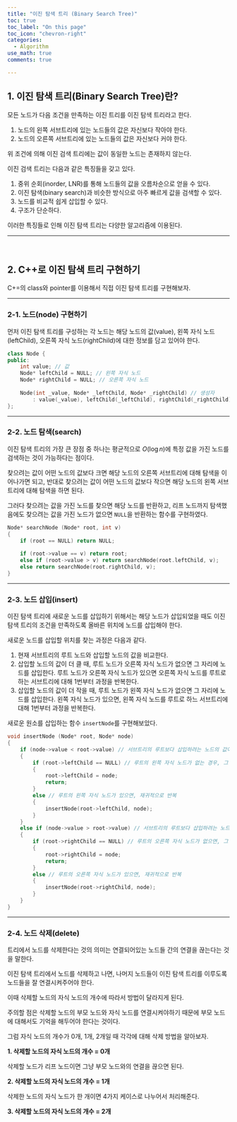 ```yaml
---
title: "이진 탐색 트리 (Binary Search Tree)"
toc: true
toc_label: "On this page"
toc_icon: "chevron-right"
categories:    
  - Algorithm
use_math: true
comments: true

---
```


## 1. 이진 탐색 트리(Binary Search Tree)란?

모든 노드가 다음 조건을 만족하는 이진 트리를 이진 탐색 트리라고 한다.

1. 노드의 왼쪽 서브트리에 있는 노드들의 값은 자신보다 작아야 한다.
2. 노드의 오른쪽 서브트리에 있는 노드들의 값은 자신보다 커야 한다.

위 조건에 의해 이진 검색 트리에는 값이 동일한 노드는 존재하지 않는다.

이진 검색 트리는 다음과 같은 특징들을 갖고 있다.

1. 중위 순회(inorder, LNR)를 통해 노드들의 값을 오름차순으로 얻을 수 있다.
2. 이진 탐색(binary search)과 비슷한 방식으로 아주 빠르게 값을 검색할 수 있다.
3. 노드를 비교적 쉽게 삽입할 수 있다.
4. 구조가 단순하다.

이러한 특징들로 인해 이진 탐색 트리는 다양한 알고리즘에 이용된다.

---

<br/>

## 2. C++로 이진 탐색 트리 구현하기

C+=의 class와 pointer를 이용해서 직접 이진 탐색 트리를 구현해보자.

---

### 2-1. 노드(node) 구현하기

먼저 이진 탐색 트리를 구성하는 각 노드는 해당 노드의 값(value), 왼쪽 자식 노드(leftChild), 오른쪽 자식 노드(rightChild)에 대한 정보를 담고 있어야 한다.

```cpp
class Node {
public:
    int value; // 값
    Node* leftChild = NULL; // 왼쪽 자식 노드
    Node* rightChild = NULL; // 오른쪽 자식 노드
    
    Node(int _value, Node* _leftChild, Node* _rightChild) // 생성자
        : value(_value), leftChild(_leftChild), rightChild(_rightChild) { }
};
```

---

### 2-2. 노드 탐색(search)

이진 탐색 트리의 가장 큰 장점 중 하나는 평균적으로 $O(\log n)$에 특정 값을 가진 노드를 검색하는 것이 가능하다는 점이다.

찾으려는 값이 어떤 노드의 값보다 크면 해당 노드의 오른쪽 서브트리에 대해 탐색을 이어나가면 되고, 반대로 찾으려는 값이 어떤 노드의 값보다 작으면 해당 노드의 왼쪽 서브트리에 대해 탐색을 하면 된다.

그러다 찾으려는 값을 가진 노드를 찾으면 해당 노드를 반환하고, 리프 노드까지 탐색했음에도 찾으려는 값을 가진 노드가 없으면 `NULL`을 반환하는 함수를 구현하였다.

```cpp
Node* searchNode (Node* root, int v)
{
    if (root == NULL) return NULL;
    
    if (root->value == v) return root;
    else if (root->value > v) return searchNode(root.leftChild, v);
    else return searchNode(root.rightChild, v);
}
```

---

### 2-3. 노드 삽입(insert)

이진 탐색 트리에 새로운 노드를 삽입하기 위해서는 해당 노드가 삽입되었을 때도 이진 탐색 트리의 조건을 만족하도록 올바른 위치에 노드를 삽입해야 한다.

새로운 노드를 삽입할 위치를 찾는 과정은 다음과 같다.

1. 현재 서브트리의 루트 노드와 삽입할 노드의 값을 비교한다.
2. 삽입할 노드의 값이 더 클 때, 루트 노드가 오른쪽 자식 노드가 없으면 그 자리에 노드를 삽입한다. 루트 노드가 오른쪽 자식 노드가 있으면 오른쪽 자식 노드를 루트로 하는 서브트리에 대해 1번부터 과정을 반복한다.
3. 삽입할 노드의 값이 더 작을 때, 루트 노드가 왼쪽 자식 노드가 없으면 그 자리에 노드를 삽입한다. 왼쪽 자식 노드가 있으면, 왼쪽 자식 노드를 루트로 하느 서브트리에 대해 1번부터 과정을 반복한다.

새로운 원소를 삽입하는 함수 `insertNode`를 구현해보았다.

```cpp
void insertNode (Node* root, Node* node)
{
    if (node->value < root->value) // 서브트리의 루트보다 삽입하려는 노드의 값이 더 작을 때
    {
        if (root->leftChild == NULL) // 루트의 왼쪽 자식 노드가 없는 경우, 그 자리에 삽입
        {
            root->leftChild = node;
            return;
        }
        else // 루트의 왼쪽 자식 노드가 있으면, 재귀적으로 반복
        {
            insertNode(root->leftChild, node);
        }
    }
    else if (node->value > root->value) // 서브트리의 루트보다 삽입하려는 노드의 값이 더 클 때
    {
        if (root->rightChild == NULL) // 루트의 오른쪽 자식 노드가 없으면, 그 자리에 삽입
        {
            root->rightChild = node;
            return;
        }
        else // 루트의 오른쪽 자식 노드가 있으면, 재귀적으로 반복
        {
            insertNode(root->rightChild, node);
        }
    }
}
```

---

### 2-4. 노드 삭제(delete)

트리에서 노드를 삭제한다는 것의 의미는 연결되어있는 노드들 간의 연결을 끊는다는 것을 말한다.

이진 탐색 트리에서 노드를 삭제하고 나면, 나머지 노드들이 이진 탐색 트리를 이루도록 노드들을 잘 연결시켜주어야 한다.

이때 삭제할 노드의 자식 노드의 개수에 따라서 방법이 달라지게 된다.

주의할 점은 삭제할 노드의 부모 노드와 자식 노드를 연결시켜야하기 때문에 부모 노드에 대해서도 기억을 해두어야 한다는 것이다.

그럼 자식 노드의 개수가 0개, 1개, 2개일 때 각각에 대해 삭제 방법을 알아보자.

**1. 삭제할 노드의 자식 노드의 개수 = 0개**

삭제할 노드가 리프 노드이면 그냥 부모 노드와의 연결을 끊으면 된다.

**2. 삭제할 노드의 자식 노드의 개수 = 1개**

삭제한 노드의 자식 노드가 한 개이면 4가지 케이스로 나누어서 처리해준다.



**3. 삭제할 노드의 자식 노드의 개수 = 2개**









